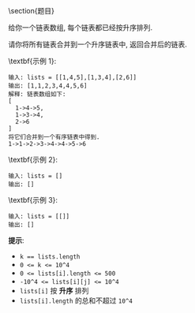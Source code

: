 \section{题目}

给你一个链表数组, 每个链表都已经按升序排列. 

请你将所有链表合并到一个升序链表中, 返回合并后的链表. 

\textbf{示例 1}: 

```
输入: lists = [[1,4,5],[1,3,4],[2,6]]
输出: [1,1,2,3,4,4,5,6]
解释: 链表数组如下: 
[
  1->4->5,
  1->3->4,
  2->6
]
将它们合并到一个有序链表中得到. 
1->1->2->3->4->4->5->6
```

\textbf{示例 2}: 

```
输入: lists = []
输出: []
```

\textbf{示例 3}: 

```
输入: lists = [[]]
输出: []
```

**提示**: 

- `k == lists.length`
- `0 <= k <= 10^4`
- `0 <= lists[i].length <= 500`
- `-10^4 <= lists[i][j] <= 10^4`
- `lists[i]` 按 **升序** 排列
- `lists[i].length` 的总和不超过 `10^4`